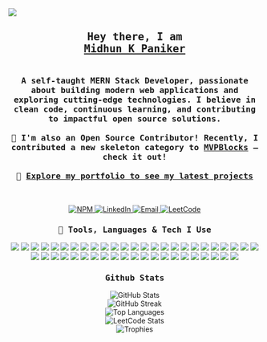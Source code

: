  <img src="https://backiee.com/static/wallpapers/1000x563/386745.jpg" />

 <br>

<h2 align="center">
  <samp>
    Hey there, I am<br />
    <b><a target="_blank" href="https://midhunkpaniker.vercel.app/">Midhun K Paniker</a></b>
  </samp>
</h2>

<h3 align="center">
  <samp>
    <br />
    A self-taught <strong>MERN Stack Developer</strong>, passionate about building modern web applications and exploring cutting-edge technologies. I believe in clean code, continuous learning, and contributing to impactful open source solutions.
    <br /><br />
    🚀 I'm also an <strong>Open Source Contributor</strong>! Recently, I contributed a new skeleton category to <a target="_blank" href="https://blocks.mvp-subha.me/docs/skeletons">MVPBlocks</a> — check it out!
    <br /><br />
    📂 <a target="_blank" href="https://midhunkpaniker.vercel.app/">Explore my portfolio to see my latest projects</a>
  </samp>
</h3>

<br />

<p align="center">
  <a href="https://www.npmjs.com/~codebymk" target="_blank">
    <img alt="NPM" src="https://img.shields.io/badge/NPM-red?style=for-the-badge&logo=npm&logoColor=white" />
  </a>
  <a href="https://www.linkedin.com/in/midhunkpaniker" target="_blank">
    <img alt="LinkedIn" src="https://img.shields.io/badge/LinkedIn-0A66C2?style=for-the-badge&logo=linkedin&logoColor=white" />
  </a>
  <a href="mailto:midhunkpaniker@gmail.com" target="_blank">
    <img alt="Email" src="https://img.shields.io/badge/Email-D14836?style=for-the-badge&logo=gmail&logoColor=white" />
  </a>
  <a href="https://leetcode.com/midhunkpaniker" target="_blank">
    <img alt="LeetCode" src="https://img.shields.io/badge/LeetCode-FFA116?style=for-the-badge&logo=leetcode&logoColor=black" />
  </a>
</p>


<h3 align="center">
  <samp>🧠 Tools, Languages & Tech I Use</samp>
</h3>

<p align="center">
  <!-- Languages & Logic -->
  <img src="https://img.shields.io/badge/JavaScript-%23323330.svg?style=for-the-badge&logo=javascript&logoColor=%23F7DF1E" />
  <img src="https://img.shields.io/badge/TypeScript-%23007ACC.svg?style=for-the-badge&logo=typescript&logoColor=white" />
  <img src="https://img.shields.io/badge/C-%2300599C.svg?style=for-the-badge&logo=c&logoColor=white" />
  <img src="https://img.shields.io/badge/DSA-Algorithmic-blue?style=for-the-badge" />
  <img src="https://img.shields.io/badge/SQL-%2300B4CC.svg?style=for-the-badge&logo=sqlite&logoColor=white" />

  <!-- Frontend -->
  <img src="https://img.shields.io/badge/React-%2320232a.svg?style=for-the-badge&logo=react&logoColor=%2361DAFB" />
  <img src="https://img.shields.io/badge/Next.js-black?style=for-the-badge&logo=next.js" />
  <img src="https://img.shields.io/badge/TailwindCSS-%2338B2AC.svg?style=for-the-badge&logo=tailwind-css&logoColor=white" />
  <img src="https://img.shields.io/badge/Bootstrap-%238511FA.svg?style=for-the-badge&logo=bootstrap&logoColor=white" />
  <img src="https://img.shields.io/badge/HTML5-%23E34F26.svg?style=for-the-badge&logo=html5&logoColor=white" />
  <img src="https://img.shields.io/badge/CSS3-%231572B6.svg?style=for-the-badge&logo=css3&logoColor=white" />

  <!-- Backend -->
  <img src="https://img.shields.io/badge/Node.js-6DA55F?style=for-the-badge&logo=node.js&logoColor=white" />
  <img src="https://img.shields.io/badge/Express.js-%23404d59.svg?style=for-the-badge&logo=express&logoColor=%2361DAFB" />
  <img src="https://img.shields.io/badge/WebSocket-20232A?style=for-the-badge&logo=socketdotio&logoColor=white" />
  <img src="https://img.shields.io/badge/WebRTC-333333?style=for-the-badge&logo=webrtc&logoColor=white" />
  <img src="https://img.shields.io/badge/Microservices-Patterns-purple?style=for-the-badge" />
  <img src="https://img.shields.io/badge/Kafka-231F20?style=for-the-badge&logo=apachekafka&logoColor=white" />

  <!-- State & Architecture -->
  <img src="https://img.shields.io/badge/Redux-%23593d88.svg?style=for-the-badge&logo=redux&logoColor=white" />
  <img src="https://img.shields.io/badge/Zustand-%23f28500.svg?style=for-the-badge&logo=zotero&logoColor=white" />
  <img src="https://img.shields.io/badge/Context--API-000000?style=for-the-badge&logo=react" />
  <img src="https://img.shields.io/badge/MVC-Architecture-informational?style=for-the-badge" />
  <img src="https://img.shields.io/badge/Clean--Architecture-007acc?style=for-the-badge" />
  <img src="https://img.shields.io/badge/SOLID-Principles-green?style=for-the-badge" />

  <!-- Databases -->
  <img src="https://img.shields.io/badge/MongoDB-%234ea94b.svg?style=for-the-badge&logo=mongodb&logoColor=white" />
  <img src="https://img.shields.io/badge/Postgres-%23316192.svg?style=for-the-badge&logo=postgresql&logoColor=white" />
  <img src="https://img.shields.io/badge/Redis-%23DC382D.svg?style=for-the-badge&logo=redis&logoColor=white" />

  <!-- DevOps / Deployment -->
  <img src="https://img.shields.io/badge/Docker-2496ED?style=for-the-badge&logo=docker&logoColor=white" />
  <img src="https://img.shields.io/badge/Kubernetes-326CE5?style=for-the-badge&logo=kubernetes&logoColor=white" />
  <img src="https://img.shields.io/badge/AWS-FF9900?style=for-the-badge&logo=amazonaws&logoColor=white" />
  <img src="https://img.shields.io/badge/EC2-orange?style=for-the-badge&logo=amazonec2&logoColor=white" />
  <img src="https://img.shields.io/badge/S3-569A31?style=for-the-badge&logo=amazonaws&logoColor=white" />
  <img src="https://img.shields.io/badge/Vercel-000000.svg?style=for-the-badge&logo=vercel&logoColor=white" />
  <img src="https://img.shields.io/badge/Render-%2300C7B7.svg?style=for-the-badge&logo=render&logoColor=white" />
  <img src="https://img.shields.io/badge/CI%2FCD-Automation-blue?style=for-the-badge" />
  <img src="https://img.shields.io/badge/GitHub%20Actions-%232671E5.svg?style=for-the-badge&logo=githubactions&logoColor=white" />

  <!-- Payments -->
  <img src="https://img.shields.io/badge/Stripe-0055FF.svg?style=for-the-badge&logo=stripe&logoColor=white" />
  <img src="https://img.shields.io/badge/PayPal-003087.svg?style=for-the-badge&logo=paypal&logoColor=white" />
  <img src="https://img.shields.io/badge/Razorpay-02042B?style=for-the-badge&logo=razorpay&logoColor=white" />

  <!-- Tools -->
  <img src="https://img.shields.io/badge/NPM-%23CB3837.svg?style=for-the-badge&logo=npm&logoColor=white" />
  <img src="https://img.shields.io/badge/Vite-%23646CFF.svg?style=for-the-badge&logo=vite&logoColor=white" />
  <img src="https://img.shields.io/badge/Postman-FF6C37?style=for-the-badge&logo=postman&logoColor=white" />
  <img src="https://img.shields.io/badge/Cloudinary-3448C5?style=for-the-badge&logo=cloudinary&logoColor=white" />
  <img src="https://img.shields.io/badge/Jest-C21325?style=for-the-badge&logo=jest&logoColor=white" />
  <img src="https://img.shields.io/badge/Figma-%23F24E1E.svg?style=for-the-badge&logo=figma&logoColor=white" />
  <img src="https://img.shields.io/badge/Photoshop-31A8FF?style=for-the-badge&logo=adobephotoshop&logoColor=white" />
  <img src="https://img.shields.io/badge/Codeplanner-Planning-blueviolet?style=for-the-badge" />
</p>

<h3 align="center">
  <samp>Github Stats</samp>
</h3>

<div align="center">
  <img src="https://github-readme-stats.vercel.app/api?username=midhunkalarikkal&theme=github_dark_dimmed&hide_border=true&include_all_commits=false&count_private=false" alt="GitHub Stats" />
  <br />
  <img src="https://github-readme-streak-stats.herokuapp.com/?user=midhunkalarikkal&theme=github_dark_dimmed&hide_border=true" alt="GitHub Streak" />
  <br />
  <img src="https://github-readme-stats.vercel.app/api/top-langs/?username=midhunkalarikkal&theme=github_dark_dimmed&hide_border=true&include_all_commits=false&count_private=false&layout=compact" alt="Top Languages" />
  <br />
  <img src="https://leetcard.jacoblin.cool/midhunkalarikkal?theme=dark&font=baloo" alt="LeetCode Stats" />
  <br />
  <img src="https://github-profile-trophy.vercel.app/?username=midhunkalarikkal&theme=darkhub&no-frame=true" alt="Trophies" />
  <br />
</div>
